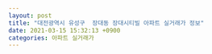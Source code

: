 ```yaml
---
layout: post
title: "대전광역시 유성구  장대동 장대시티빌 아파트 실거래가 정보"
date: 2021-03-15 15:32:13 +0900
categories: 아파트 실거래가
---
```



